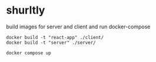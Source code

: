 # shurltly

build images for server and client and run docker-compose

```
docker build -t "react-app" ./client/
docker build -t "server" ./server/

docker compose up
```
